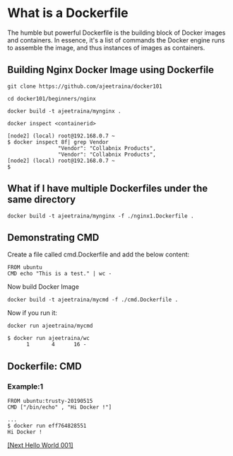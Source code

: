 # What is a Dockerfile

The humble but powerful Dockerfile is the building block of Docker images and containers. In essence, it's a list of commands the Docker engine runs to assemble the image, and thus instances of images as containers.

## Building Nginx Docker Image using Dockerfile

```docker
git clone https://github.com/ajeetraina/docker101

cd docker101/beginners/nginx

docker build -t ajeetraina/mynginx .

docker inspect <containerid>

[node2] (local) root@192.168.0.7 ~
$ docker inspect 8f| grep Vendor
                "Vendor": "Collabnix Products",
                "Vendor": "Collabnix Products",
[node2] (local) root@192.168.0.7 ~
$
```

## What if I have multiple Dockerfiles under the same directory

```docker
docker build -t ajeetraina/mynginx -f ./nginx1.Dockerfile .
```

## Demonstrating CMD

Create a file called cmd.Dockerfile and add the below content:

```docker
FROM ubuntu
CMD echo "This is a test." | wc -
```

Now build Docker Image

```docker
docker build -t ajeetraina/mycmd -f ./cmd.Dockerfile .
```

Now if you run it:

```docker
docker run ajeetraina/mycmd

$ docker run ajeetraina/wc
      1       4      16 -
```

## Dockerfile: CMD

### Example:1

```docker
FROM ubuntu:trusty-20190515
CMD ["/bin/echo" , "Hi Docker !"]
```

```docker
...
$ docker run eff764828551
Hi Docker !
```

[[Next Hello World 001]](https://github.com/ajeetraina/docker101/blob/master/beginners/hello-world-001.md)

